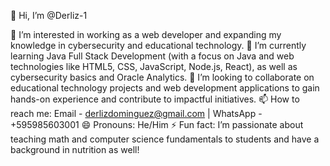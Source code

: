 👋 Hi, I’m @Derliz-1

👀 I’m interested in working as a web developer and expanding my knowledge in cybersecurity and educational technology.
🌱 I’m currently learning Java Full Stack Development (with a focus on Java and web technologies like HTML5, CSS, JavaScript, Node.js, React), as well as cybersecurity basics and Oracle Analytics.
💞️ I’m looking to collaborate on educational technology projects and web development applications to gain hands-on experience and contribute to impactful initiatives.
📫 How to reach me: Email - derlizdominguez@gmail.com | WhatsApp - +595985603001
😄 Pronouns: He/Him
⚡ Fun fact: I’m passionate about teaching math and computer science fundamentals to students and have a background in nutrition as well!

<!---
Derliz-1/Derliz-1 is a ✨ special ✨ repository because its `README.md` (this file) appears on your GitHub profile.
You can click the Preview link to take a look at your changes.
--->
